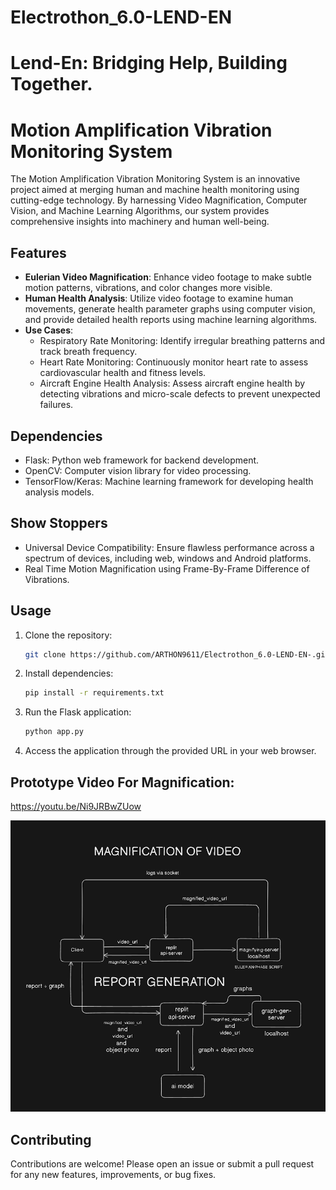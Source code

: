# Electrothon_6.0-LEND-EN
# Lend-En: Bridging Help, Building Together.

# Motion Amplification Vibration Monitoring System

The Motion Amplification Vibration Monitoring System is an innovative project aimed at merging human and machine health monitoring using cutting-edge technology. By harnessing Video Magnification, Computer Vision, and Machine Learning Algorithms, our system provides comprehensive insights into machinery and human well-being.

## Features

- **Eulerian Video Magnification**: Enhance video footage to make subtle motion patterns, vibrations, and color changes more visible.
- **Human Health Analysis**: Utilize video footage to examine human movements, generate health parameter graphs using computer vision, and provide detailed health reports using machine learning algorithms.
- **Use Cases**:
  - Respiratory Rate Monitoring: Identify irregular breathing patterns and track breath frequency.
  - Heart Rate Monitoring: Continuously monitor heart rate to assess cardiovascular health and fitness levels.
  - Aircraft Engine Health Analysis: Assess aircraft engine health by detecting vibrations and micro-scale defects to prevent unexpected failures.

## Dependencies

- Flask: Python web framework for backend development.
- OpenCV: Computer vision library for video processing.
- TensorFlow/Keras: Machine learning framework for developing health analysis models.

## Show Stoppers

- Universal Device Compatibility: Ensure flawless performance across a spectrum of devices, including web, windows and Android platforms.
- Real Time Motion Magnification using Frame-By-Frame Difference of Vibrations.

## Usage

1. Clone the repository:

   ```bash
   git clone https://github.com/ARTHON9611/Electrothon_6.0-LEND-EN-.git
   ```

2. Install dependencies:

   ```bash
   pip install -r requirements.txt
   ```

3. Run the Flask application:

   ```bash
   python app.py
   ```

4. Access the application through the provided URL in your web browser.


## Prototype Video For Magnification:
https://youtu.be/Ni9JRBwZUow

![System Architecture](s_design.png)


## Contributing

Contributions are welcome! Please open an issue or submit a pull request for any new features, improvements, or bug fixes.



